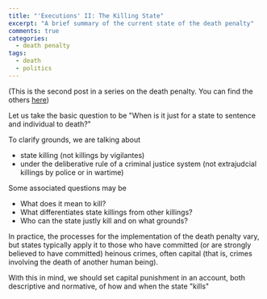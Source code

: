 ```yaml
---
title: "'Executions' II: The Killing State"
excerpt: "A brief summary of the current state of the death penalty"
comments: true
categories: 
  - death penalty
tags:
  - death
  - politics
---
```


(This is the second post in a series on the death penalty. You can find the others [here](/categories/#death-penalty))

Let us take the basic question to be "When is it just for a state to sentence and individual to death?"

To clarify grounds, we are talking about
- state killing (not killings by vigilantes) 
- under the deliberative rule of a criminal justice system (not extrajudcial killings by police or in wartime)

Some associated questions may be
- What does it mean to kill?
- What differentiates state killings from other killings?
- Who can the state justly kill and on what grounds?

In practice, the processes for the implementation of the death penalty vary, but states typically apply it to those who have committed (or are strongly believed to have committed) heinous crimes, often capital (that is, crimes involving the death of another human being).

With this in mind, we should set capital punishment in an account, both descriptive and normative, of how and when the state "kills" 